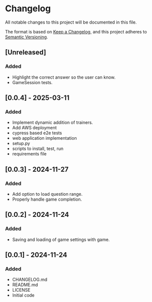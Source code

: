 # Changelog

All notable changes to this project will be documented in this file.

The format is based on [Keep a Changelog](https://keepachangelog.com/en/1.1.0/),
and this project adheres to [Semantic Versioning](https://semver.org/spec/v2.0.0.html).

## [Unreleased]

### Added

- Highlight the correct answer so the user can know.
- GameSession tests.

## [0.0.4] - 2025-03-11

### Added

- Implement dynamic addition of trainers.
- Add AWS deployment
- cypress based e2e tests
- web application implementation
- setup.py
- scripts to install, test, run
- requirements file

## [0.0.3] - 2024-11-27

### Added

- Add option to load question range.
- Properly handle game completion.

## [0.0.2] - 2024-11-24

### Added

- Saving and loading of game settings with game.

## [0.0.1] - 2024-11-24

### Added

- CHANGELOG.md
- README.md
- LICENSE
- Initial code
